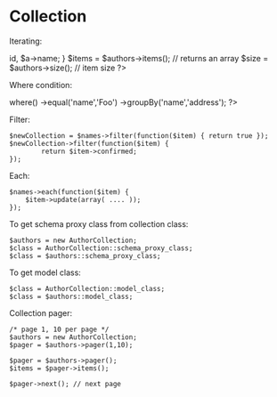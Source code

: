 Collection
==========

Iterating:

<?php
    $authors = new AuthorCollection;
    foreach( $authors as $a ) {
        echo $a->id, $a->name;
    }

    $items = $authors->items();  // returns an array

    $size = $authors->size();  // item size
?>

Where condition:

<?php
    $names = new NameCollection;
    $names->where()
        ->equal('name','Foo')
        ->groupBy('name','address');
?>

Filter:

    $newCollection = $names->filter(function($item) { return true });
    $newCollection->filter(function($item) { 
            return $item->confirmed;
    });

Each:

    $names->each(function($item) {
        $item->update(array( .... ));
    });

To get schema proxy class from collection class:

    $authors = new AuthorCollection;
    $class = AuthorCollection::schema_proxy_class;
    $class = $authors::schema_proxy_class;

To get model class:

    $class = AuthorCollection::model_class;
    $class = $authors::model_class;

Collection pager:

    /* page 1, 10 per page */
    $authors = new AuthorCollection;
    $pager = $authors->pager(1,10);

    $pager = $authors->pager();
    $items = $pager->items();

    $pager->next(); // next page



